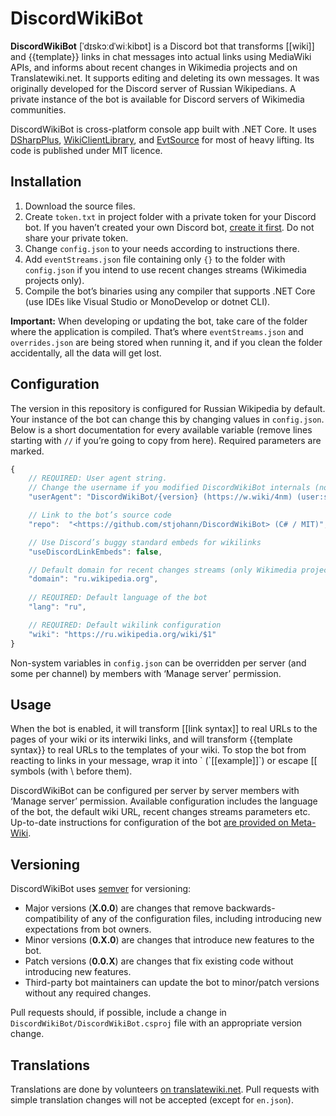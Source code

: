 # DiscordWikiBot
**DiscordWikiBot** [ˈdɪskɔːdˈwiːkibɒt] is a Discord bot that transforms [[wiki]] and {{template}} links in chat messages into actual links using MediaWiki APIs, and informs about recent changes in Wikimedia projects and on Translatewiki.net. It supports editing and deleting its own messages. It was originally developed for the Discord server of Russian Wikipedians. A private instance of the bot is available for Discord servers of Wikimedia communities.

DiscordWikiBot is cross-platform console app built with .NET Core. It uses [DSharpPlus](https://github.com/NaamloosDT/DSharpPlus), [WikiClientLibrary](https://github.com/CXuesong/WikiClientLibrary), and [EvtSource](https://github.com/3ventic/EvtSource) for most of heavy lifting. Its code is published under MIT licence.

## Installation
1. Download the source files.
2. Create `token.txt` in project folder with a private token for your Discord bot. If you haven’t created your own Discord bot, [create it first](https://discordapp.com/developers/applications/me). Do not share your private token.
3. Change `config.json` to your needs according to instructions there.
4. Add `eventStreams.json` file containing only `{}` to the folder with `config.json` if you intend to use recent changes streams (Wikimedia projects only).
5. Compile the bot’s binaries using any compiler that supports .NET Core (use IDEs like Visual Studio or MonoDevelop or dotnet CLI).

**Important:** When developing or updating the bot, take care of the folder where the application is compiled. That’s where `eventStreams.json` and `overrides.json` are being stored when running it, and if you clean the folder accidentally, all the data will get lost.

## Configuration
The version in this repository is configured for Russian Wikipedia by default. Your instance of the bot can change this by changing values in `config.json`. Below is a short documentation for every available variable (remove lines starting with `//` if you’re going to copy from here). Required parameters are marked.

```js
{
	// REQUIRED: User agent string.
	// Change the username if you modified DiscordWikiBot internals (not including configs).
	"userAgent": "DiscordWikiBot/{version} (https://w.wiki/4nm) (user:stjn)",

	// Link to the bot’s source code
	"repo":  "<https://github.com/stjohann/DiscordWikiBot> (C# / MIT)",

	// Use Discord’s buggy standard embeds for wikilinks
	"useDiscordLinkEmbeds": false,

	// Default domain for recent changes streams (only Wikimedia projects work here)
	"domain": "ru.wikipedia.org",
	
	// REQUIRED: Default language of the bot
	"lang": "ru",

	// REQUIRED: Default wikilink configuration
	"wiki": "https://ru.wikipedia.org/wiki/$1"
}
```

Non-system variables in `config.json` can be overridden per server (and some per channel) by members with ‘Manage server’ permission.

## Usage
When the bot is enabled, it will transform [[link syntax]] to real URLs to the pages of your wiki or its interwiki links, and will transform {{template syntax}} to real URLs to the templates of your wiki. To stop the bot from reacting to links in your message, wrap it into \` (\`[[example]]\`) or escape \[\[ symbols (with \\ before them).

DiscordWikiBot can be configured per server by server members with ‘Manage server’ permission. Available configuration includes the language of the bot, the default wiki URL, recent changes streams parameters etc. Up-to-date instructions for configuration of the bot [are provided on Meta-Wiki](https://meta.wikimedia.org/wiki/Discord#WikiBot).

## Versioning
DiscordWikiBot uses [semver](https://semver.org/) for versioning:

- Major versions (**X.0.0**) are changes that remove backwards-compatibility of any of the configuration files, including introducing new expectations from bot owners.
- Minor versions (**0.X.0**) are changes that introduce new features to the bot.
- Patch versions (**0.0.X**) are changes that fix existing code without introducing new features.
- Third-party bot maintainers can update the bot to minor/patch versions without any required changes.

Pull requests should, if possible, include a change in `DiscordWikiBot/DiscordWikiBot.csproj` file with an appropriate version change.

## Translations
Translations are done by volunteers [on translatewiki.net](https://translatewiki.net/wiki/Translating:DiscordWikiBot). Pull requests with simple translation changes will not be accepted (except for `en.json`).

